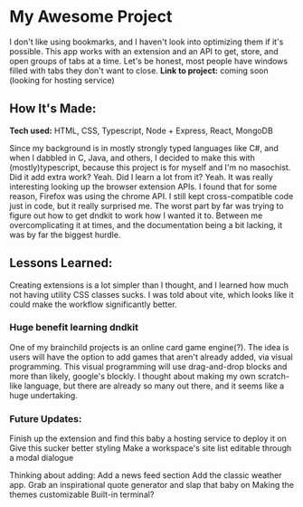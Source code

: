 # My Awesome Project
I don't like using bookmarks, and I haven't look into optimizing them if it's possible. This app works with an extension and an API to get, store, and open groups of tabs at a time. Let's be honest, most people have windows filled with tabs they don't want to close.
**Link to project:** coming soon (looking for hosting service)


## How It's Made:

**Tech used:** HTML, CSS, Typescript, Node + Express, React, MongoDB

Since my background is in mostly strongly typed languages like C#, and when I dabbled in C, Java, and others, I decided to make this with (mostly)typescript, because this project is for myself and I'm no masochist. Did it add extra work? Yeah. Did I learn a lot from it? Yeah. It was really interesting looking up the browser extension APIs. I found that for some reason, Firefox was using the chrome API. I still kept cross-compatible code just in code, but it really surprised me. The worst part by far was trying to figure out how to get dndkit to work how I wanted it to. Between me overcomplicating it at times, and the documentation being a bit lacking, it was by far the biggest hurdle.


## Lessons Learned:

Creating extensions is a lot simpler than I thought, and I learned how much not having utility CSS classes sucks. I was told about vite, which looks like it could make the workflow significantly better. 
### Huge benefit learning dndkit
One of my brainchild projects is an online card game engine(?). The idea is users will have the option to add games that aren't already added, via visual programming. This visual programming will use drag-and-drop blocks and more than likely, google's blockly. I thought about making my own scratch-like language, but there are already so many out there, and it seems like a huge undertaking.

### Future Updates:
Finish up the extension and find this baby a hosting service to deploy it on
Give this sucker better styling
Make a workspace's site list editable through a modal dialogue


Thinking about adding: 
Add a news feed section
Add the classic weather app.
Grab an inspirational quote generator and slap that baby on
Making the themes customizable
Built-in terminal?
